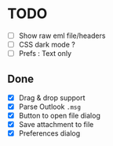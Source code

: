# TODO

- [ ] Show raw eml file/headers 
- [ ] CSS dark mode ?
- [ ] Prefs : Text only

## Done

- [X] Drag & drop support 
- [X] Parse Outlook `.msg`
- [X] Button to open file dialog 
- [X] Save attachment to file 
- [X] Preferences dialog
